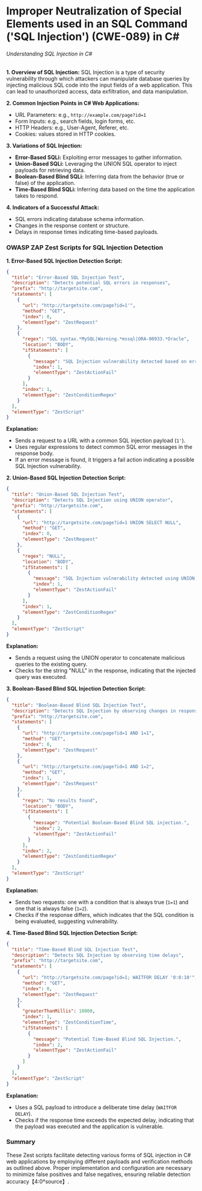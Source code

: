 # Improper Neutralization of Special Elements used in an SQL Command ('SQL Injection') (CWE-089) in C#

###### Understanding SQL Injection in C#

**1. Overview of SQL Injection:**
SQL Injection is a type of security vulnerability through which attackers can manipulate database queries by injecting malicious SQL code into the input fields of a web application. This can lead to unauthorized access, data exfiltration, and data manipulation.

**2. Common Injection Points in C# Web Applications:**
- URL Parameters: e.g., `http://example.com/page?id=1`
- Form Inputs: e.g., search fields, login forms, etc.
- HTTP Headers: e.g., User-Agent, Referer, etc.
- Cookies: values stored in HTTP cookies.

**3. Variations of SQL Injection:**
- **Error-Based SQLi:** Exploiting error messages to gather information.
- **Union-Based SQLi:** Leveraging the UNION SQL operator to inject payloads for retrieving data.
- **Boolean-Based Blind SQLi:** Inferring data from the behavior (true or false) of the application.
- **Time-Based Blind SQLi:** Inferring data based on the time the application takes to respond.

**4. Indicators of a Successful Attack:**
- SQL errors indicating database schema information.
- Changes in the response content or structure.
- Delays in response times indicating time-based payloads.

### OWASP ZAP Zest Scripts for SQL Injection Detection

**1. Error-Based SQL Injection Detection Script:**

```json
{
  "title": "Error-Based SQL Injection Test",
  "description": "Detects potential SQL errors in responses",
  "prefix": "http://targetsite.com",
  "statements": [
    {
      "url": "http://targetsite.com/page?id=1'",
      "method": "GET",
      "index": 0,
      "elementType": "ZestRequest"
    },
    {
      "regex": "SQL syntax.*MySQL|Warning.*mssql|ORA-00933.*Oracle",
      "location": "BODY",
      "ifStatements": [
        {
          "message": "SQL Injection vulnerability detected based on error messages.",
          "index": 1,
          "elementType": "ZestActionFail"
        }
      ],
      "index": 1,
      "elementType": "ZestConditionRegex"
    }
  ],
  "elementType": "ZestScript"
}
```

**Explanation:**
- Sends a request to a URL with a common SQL injection payload (`1'`).
- Uses regular expressions to detect common SQL error messages in the response body.
- If an error message is found, it triggers a fail action indicating a possible SQL Injection vulnerability.

**2. Union-Based SQL Injection Detection Script:**

```json
{
  "title": "Union-Based SQL Injection Test",
  "description": "Detects SQL Injection using UNION operator",
  "prefix": "http://targetsite.com",
  "statements": [
    {
      "url": "http://targetsite.com/page?id=1 UNION SELECT NULL",
      "method": "GET",
      "index": 0,
      "elementType": "ZestRequest"
    },
    {
      "regex": "NULL",
      "location": "BODY",
      "ifStatements": [
        {
          "message": "SQL Injection vulnerability detected using UNION SELECT.",
          "index": 1,
          "elementType": "ZestActionFail"
        }
      ],
      "index": 1,
      "elementType": "ZestConditionRegex"
    }
  ],
  "elementType": "ZestScript"
}
```

**Explanation:**
- Sends a request using the UNION operator to concatenate malicious queries to the existing query.
- Checks for the string "NULL" in the response, indicating that the injected query was executed.

**3. Boolean-Based Blind SQL Injection Detection Script:**

```json
{
  "title": "Boolean-Based Blind SQL Injection Test",
  "description": "Detects SQL Injection by observing changes in response behavior",
  "prefix": "http://targetsite.com",
  "statements": [
    {
      "url": "http://targetsite.com/page?id=1 AND 1=1",
      "method": "GET",
      "index": 0,
      "elementType": "ZestRequest"
    },
    {
      "url": "http://targetsite.com/page?id=1 AND 1=2",
      "method": "GET",
      "index": 1,
      "elementType": "ZestRequest"
    },
    {
      "regex": "No results found",
      "location": "BODY",
      "ifStatements": [
        {
          "message": "Potential Boolean-Based Blind SQL injection.",
          "index": 2,
          "elementType": "ZestActionFail"
        }
      ],
      "index": 2,
      "elementType": "ZestConditionRegex"
    }
  ],
  "elementType": "ZestScript"
}
```

**Explanation:**
- Sends two requests: one with a condition that is always true (`1=1`) and one that is always false (`1=2`).
- Checks if the response differs, which indicates that the SQL condition is being evaluated, suggesting vulnerability.

**4. Time-Based Blind SQL Injection Detection Script:**

```json
{
  "title": "Time-Based Blind SQL Injection Test",
  "description": "Detects SQL Injection by observing time delays",
  "prefix": "http://targetsite.com",
  "statements": [
    {
      "url": "http://targetsite.com/page?id=1; WAITFOR DELAY '0:0:10'",
      "method": "GET",
      "index": 0,
      "elementType": "ZestRequest"
    },
    {
      "greaterThanMillis": 10000,
      "index": 1,
      "elementType": "ZestConditionTime",
      "ifStatements": [
        {
          "message": "Potential Time-Based Blind SQL Injection.",
          "index": 2,
          "elementType": "ZestActionFail"
        }
      ]
    }
  ],
  "elementType": "ZestScript"
}
```

**Explanation:**
- Uses a SQL payload to introduce a deliberate time delay (`WAITFOR DELAY`).
- Checks if the response time exceeds the expected delay, indicating that the payload was executed and the application is vulnerable.

### Summary
These Zest scripts facilitate detecting various forms of SQL injection in C# web applications by employing different payloads and verification methods as outlined above. Proper implementation and configuration are necessary to minimize false positives and false negatives, ensuring reliable detection accuracy【4:0†source】.